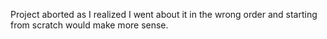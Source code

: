 Project aborted as I realized I went about it in the wrong order and starting from scratch would make more sense.
